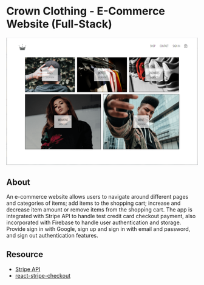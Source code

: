 # Crown Clothing - E-Commerce Website (Full-Stack)

![Crwn Cover](client/public/app-cover.png)

## About

An e-commerce website allows users to navigate around different pages and categories of items; add items to the shopping cart; increase and decrease item amount or remove items from the shopping cart. The app is integrated with Stripe API to handle test credit card checkout payment, also incorporated with Firebase to handle user authentication and storage. Provide sign in with Google, sign up and sign in with email and password, and sign out authentication features.

## Resource

- [Stripe API](https://www.npmjs.com/package/stripe)
- [react-stripe-checkout](https://www.npmjs.com/package/react-stripe-checkout)
